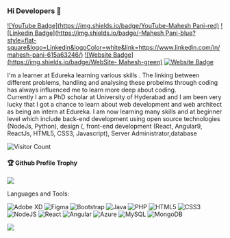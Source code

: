 ### Hi Developers 👋

[![YouTube Badge](https://img.shields.io/badge/YouTube-Mahesh Pani-red)](https://www.youtube.com/channel/UCKbE_5yseQ58KNweWWKRj0A)
[![Linkedin Badge](https://img.shields.io/badge/-Mahesh Pani-blue?style=flat-square&logo=Linkedin&logoColor=white&link=https://www.linkedin.com/in/mahesh-pani-615a63246/)](https://www.linkedin.com/in/mahesh-pani-615a63246/)
[![Website Badge](https://img.shields.io/badge/WebSite- Mahesh-green)](https://www.mahesh)
[![Website Badge](https://img.shields.io/badge/StackOverflow-Mahesh-yellow)](https://stackoverflow.com/users/edit/19630354)

I'm
a learner at Edureka learning various skills .
The linking between different problems, handling and analysing these probelms through coding has always influenced me to learn more deep about coding.  
Currently I am a PhD scholar at University of Hyderabad and I am been very lucky that I got a chance to learn about web development and web architect as being an intern at Edureka. I am now learning many skills and at beginner level which include back-end development using open source technologies (NodeJs, Python), design (, front-end development (React, Angular9, ReactJs, HTML5, CSS3, Javascript), Server Administrator,database


![Visitor Count](https://profile-counter.glitch.me/Mahesh/count.svg)

<div>
  <h4>🏆 Github Profile Trophy</h4>
  <a href="https://github.com/ryo-ma/github-profile-trophy">
    <img src="https://github-profile-trophy.vercel.app/?username=LordOfVenom&column=7"/>
  </a>
</div>

Languages and Tools: 

<img alt="Adobe XD" src="https://img.shields.io/badge/adobexd-%23FF26BE.svg?style=flat-square&logo=adobexd&logoColor=white"/> <img alt="Figma" src="https://img.shields.io/badge/figma-%23F24E1E.svg?style=flat-square&logo=figma&logoColor=white"/> <img alt="Bootstrap" src="https://img.shields.io/badge/bootstrap-%23563D7C.svg?style=flat-square&logo=bootstrap&logoColor=white"/> <img alt="Java" src="https://img.shields.io/badge/java-%23ED8B00.svg?style=flat-square&logo=java&logoColor=white"/> <img alt="PHP" src="https://img.shields.io/badge/php-%23777BB4.svg?style=flat-square&logo=php&logoColor=white"/> <img alt="HTML5" src="https://img.shields.io/badge/html5-%23E34F26.svg?style=flat-square&logo=html5&logoColor=white"/> <img alt="CSS3" src="https://img.shields.io/badge/css3-%231572B6.svg?style=flat-square&logo=css3&logoColor=white"/> <img alt="NodeJS" src="https://img.shields.io/badge/node.js-%2343853D.svg?style=flat-square&logo=node-dot-js&logoColor=white"/> <img alt="React" src="https://img.shields.io/badge/react-%2320232a.svg?style=flat-square&logo=react&logoColor=%2361DAFB"/> <img alt="Angular" src="https://img.shields.io/badge/angular-%23DD0031.svg?flat-square&logo=angular&logoColor=white"/> <img alt="Azure" src="https://img.shields.io/badge/azure-%230072C6.svg?style=flat-square&logo=azure-devops&logoColor=white"/> <img alt="MySQL" src="https://img.shields.io/badge/mysql-%2300f.svg?style=flat-square&logo=mysql&logoColor=white"/> <img alt="MongoDB" src ="https://img.shields.io/badge/MongoDB-%234ea94b.svg?style=flat-square&logo=mongodb&logoColor=white"/>

![](https://activity-graph.herokuapp.com/graph?username=Mahesh&theme=react-dark&area=true)
<!--
**LOrdOfVenom/LordOfVenom1** is a ✨ _special_ ✨ repository because its `README.md` (this file) appears on your GitHub profile.

Here are some ideas to get you started:

- 🔭 I’m currently working on ...
- 🌱 I’m currently learning ...
- 👯 I’m looking to collaborate on ...
- 🤔 I’m looking for help with ...
- 💬 Ask me about ...
- 📫 How to reach me: ...
- 😄 Pronouns: ...
- ⚡ Fun fact: .....

-->

